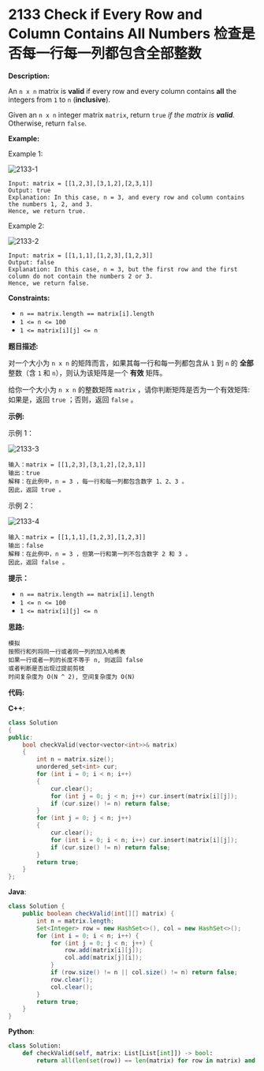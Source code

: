 # 2133 Check if Every Row and Column Contains All Numbers 检查是否每一行每一列都包含全部整数

__Description:__

An `n x n` matrix is __valid__ if every row and every column contains __all__ the integers from `1` to `n` (__inclusive__).

Given an `n x n` integer matrix `matrix`, return `true` _if the matrix is __valid__._ Otherwise, return `false`.

__Example:__

Example 1:

![2133-1](https://assets.leetcode.com/uploads/2021/12/21/example1drawio.png)

```text
Input: matrix = [[1,2,3],[3,1,2],[2,3,1]]
Output: true
Explanation: In this case, n = 3, and every row and column contains the numbers 1, 2, and 3.
Hence, we return true.
```

Example 2:

![2133-2](https://assets.leetcode.com/uploads/2021/12/21/example2drawio.png)

```text
Input: matrix = [[1,1,1],[1,2,3],[1,2,3]]
Output: false
Explanation: In this case, n = 3, but the first row and the first column do not contain the numbers 2 or 3.
Hence, we return false.
```

__Constraints:__

- `n == matrix.length == matrix[i].length`
- `1 <= n <= 100`
- `1 <= matrix[i][j] <= n`

__题目描述:__

对一个大小为 `n x n` 的矩阵而言，如果其每一行和每一列都包含从 `1` 到 `n` 的 __全部__ 整数（含 `1` 和 `n`），则认为该矩阵是一个 __有效__ 矩阵。

给你一个大小为 `n x n` 的整数矩阵 `matrix` ，请你判断矩阵是否为一个有效矩阵:如果是，返回 `true` ；否则，返回 `false` 。

__示例:__

示例 1：

![2133-3](https://assets.leetcode.com/uploads/2021/12/21/example1drawio.png)

```text
输入：matrix = [[1,2,3],[3,1,2],[2,3,1]]
输出：true
解释：在此例中，n = 3 ，每一行和每一列都包含数字 1、2、3 。
因此，返回 true 。
```

示例 2：

![2133-4](https://assets.leetcode.com/uploads/2021/12/21/example2drawio.png)

```text
输入：matrix = [[1,1,1],[1,2,3],[1,2,3]]
输出：false
解释：在此例中，n = 3 ，但第一行和第一列不包含数字 2 和 3 。
因此，返回 false 。
```

__提示：__

- `n == matrix.length == matrix[i].length`
- `1 <= n <= 100`
- `1 <= matrix[i][j] <= n`

__思路:__

```text
模拟
按照行和列将同一行或者同一列的加入哈希表
如果一行或者一列的长度不等于 n, 则返回 false
或者判断是否出现过提前剪枝
时间复杂度为 O(N ^ 2), 空间复杂度为 O(N)
```

__代码:__

__C++__:

```C++
class Solution 
{
public:
    bool checkValid(vector<vector<int>>& matrix) 
    {
        int n = matrix.size();
        unordered_set<int> cur;
        for (int i = 0; i < n; i++) 
        {
            cur.clear();
            for (int j = 0; j < n; j++) cur.insert(matrix[i][j]);
            if (cur.size() != n) return false;
        }
        for (int j = 0; j < n; j++) 
        {
            cur.clear();
            for (int i = 0; i < n; i++) cur.insert(matrix[i][j]);
            if (cur.size() != n) return false;
        }
        return true;
    }
};
```

__Java__:

```Java
class Solution {
    public boolean checkValid(int[][] matrix) {
        int n = matrix.length;
        Set<Integer> row = new HashSet<>(), col = new HashSet<>();
        for (int i = 0; i < n; i++) {
            for (int j = 0; j < n; j++) {
                row.add(matrix[i][j]);
                col.add(matrix[j][i]);
            }
            if (row.size() != n || col.size() != n) return false;
            row.clear();
            col.clear();
        }
        return true;
    }
}
```

__Python__:

```Python
class Solution:
    def checkValid(self, matrix: List[List[int]]) -> bool:
        return all(len(set(row)) == len(matrix) for row in matrix) and all(len(set(col)) == len(matrix) for col in zip(*matrix))
```
